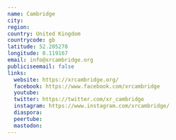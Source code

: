 ```yaml
---
name: Cambridge
city:
region:
country: United Kingdom
countrycode: gb
latitude: 52.205278
longitude: 0.119167
email: info@xrcambridge.org
publiciseemail: false
links:
  website: https://xrcambridge.org/
  facebook: https://www.facebook.com/xrcambridge
  youtube:
  twitter: https://twitter.com/xr_cambridge
  instagram: https://www.instagram.com/xrcambridge/
  diaspora:
  peertube:
  mastodon:
---
```

